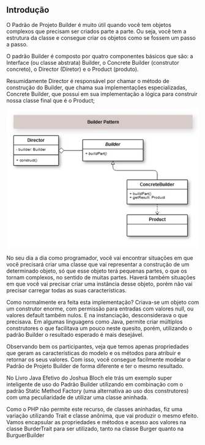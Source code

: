 ## Introdução

O Padrão de Projeto Builder é muito útil quando você tem objetos complexos que precisam ser criados parte a parte. Ou seja, você tem a estrutura da classe e consegue criar os objetos como se fossem um passo a passo. 

O padrão Builder  é composto por quatro componentes básicos que são: a Interface (ou classe abstrata) Builder, o Concrete Builder (construtor concreto), o Director (Diretor) e o Product (produto).

Resumidamente Director é responsável por chamar o método de construção do Builder, que chama sua implementações especializadas, Concrete Builder, que possui em sua implementação a lógica para construir nossa classe final que é o Product;

![alt text](image.png)

No seu dia a dia como programador, você vai encontrar situações em que você precisará criar uma classe que vai representar a construção de um determinado objeto, só que esse objeto terá pequenas partes, o que os tornam complexos, no sentido de muitas partes. Haverá também situações em que você vai precisar criar uma instância desse objeto, porém não vai precisar carregar todas as suas características.

Como normalmente era feita esta implementação? Criava-se um objeto com um construtor enorme, com permissão para  entradas com valores null, ou valores default também nulos. E na instanciação, desconsiderava o que precisava. Em algumas linguagens como Java, permite criar múltiplos construtores o que facilitava um pouco neste quesito, porém, utilizando o padrão Builder o resultado esperado é mais desejável.

Observando bem os participantes, veja que temos apenas propriedades que geram as características do modelo e os métodos para atribuir e retornar os seus valores. Com isso, você consegue facilmente modelar o Padrão de Projeto Builder de forma diferente e ter o mesmo resultado.

No Livro Java Efetivo do Joshua Bloch ele trás um exemplo super inteligente de uso do Padrão Builder utilizando em combinação com o padrão Static Method Factory (uma alternativa ao uso dos construtores) com uma peculiaridade de utilizar uma classe aninhada.

Como o PHP não permite este recurso, de classes aninhadas, fiz uma variação utilizando Trait e classe anônima, que vai produzir o mesmo efeito. Vamos encapsular as propriedades e métodos e acesso aos valores na classe BurderTrait para ser utilizado, tanto na classe Burger quanto na BurguerBuilder
